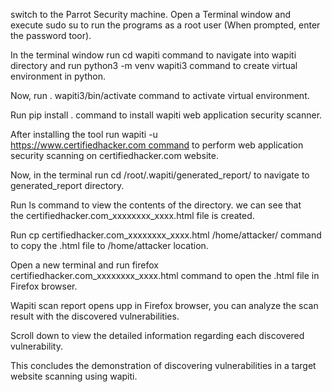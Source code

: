 

switch to the Parrot Security machine. Open a Terminal window and execute sudo su to run the programs as a root user (When prompted, enter the password toor).

In the terminal window run cd wapiti command to navigate into wapiti directory and run python3 -m venv wapiti3 command to create virtual environment in python.

Now, run . wapiti3/bin/activate command to activate virtual environment.

Run pip install . command to install wapiti web application security scanner.

After installing the tool run wapiti -u https://www.certifiedhacker.com command to perform web application security scanning on certifiedhacker.com website.

Now, in the terminal run cd /root/.wapiti/generated_report/ to navigate to generated_report directory.

Run ls command to view the contents of the directory. we can see that the certifiedhacker.com_xxxxxxxx_xxxx.html file is created.

Run cp certifiedhacker.com_xxxxxxxx_xxxx.html /home/attacker/ command to copy the .html file to /home/attacker location.

 Open a new terminal and run firefox certifiedhacker.com_xxxxxxxx_xxxx.html command to open the .html file in Firefox browser.

Wapiti scan report opens upp in Firefox browser, you can analyze the scan result with the discovered vulnerabilities.

Scroll down to view the detailed information regarding each discovered vulnerability.

 This concludes the demonstration of discovering vulnerabilities in a target website scanning using wapiti.